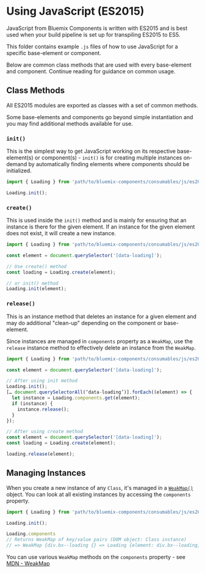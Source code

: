 # Using JavaScript (ES2015)

JavaScript from Bluemix Components is written with ES2015 and is best used when your build pipeline is set up for transpiling ES2015 to ES5.

This folder contains example `.js` files of how to use JavaScript for a specific base-element or component.

Below are common class methods that are used with every base-element and component.
Continue reading for guidance on common usage.

## Class Methods

All ES2015 modules are exported as classes with a set of common methods.

Some base-elements and components go beyond simple instantiation and you may find additional methods available for use.

### `init()`

This is the simplest way to get JavaScript working on its respective base-element(s) or component(s) - `init()` is for creating multiple instances on-demand by automatically finding elements where components should be initialized.

```js
import { Loading } from 'path/to/bluemix-components/consumables/js/es2015/index';

Loading.init();
```

### `create()`

This is used inside the `init()` method and is mainly for ensuring that an instance is there for the given element. If an instance for the given element does not exist, it will create a new instance.

```js
import { Loading } from 'path/to/bluemix-components/consumables/js/es2015/index';

const element = document.querySelector('[data-loading]');

// Use create() method
const loading = Loading.create(element);

// or init() method
Loading.init(element);
```


### `release()`

This is an instance method that deletes an instance for a given element and may do additional "clean-up" depending on the component or base-element.

Since instances are managed in `components` property as a `WeakMap`, use the `release` instance method to effectively delete an instance from the `WeakMap`.

```js
import { Loading } from 'path/to/bluemix-components/consumables/js/es2015/index';

const element = document.querySelector('[data-loading]');

// After using init method
Loading.init();
[… document.querySelectorAll(‘data-loading’)].forEach((element) => {
  let instance = Loading.components.get(element);
  if (instance) {
    instance.release();
  }
});

// After using create method
const element = document.querySelector('[data-loading]');
const loading = Loading.create(element);

loading.release(element);
```

## Managing Instances

When you create a new instance of any `Class`, it's managed in a [`WeakMap()`](https://developer.mozilla.org/en-US/docs/Web/JavaScript/Reference/Global_Objects/WeakMap) object. You can look at all existing instances by accessing the `components` property.

```js
import { Loading } from 'path/to/bluemix-components/consumables/js/es2015/index';

Loading.init();

Loading.components
// Returns WeakMap of key/value pairs (DOM object: Class instance)
// => WeakMap {div.bx--loading {} => Loading {element: div.bx--loading, active: false, ie: "no"}}
```

You can use various `WeakMap` methods on the `components` property - see [MDN - WeakMap](https://developer.mozilla.org/en-US/docs/Web/JavaScript/Reference/Global_Objects/WeakMap)

